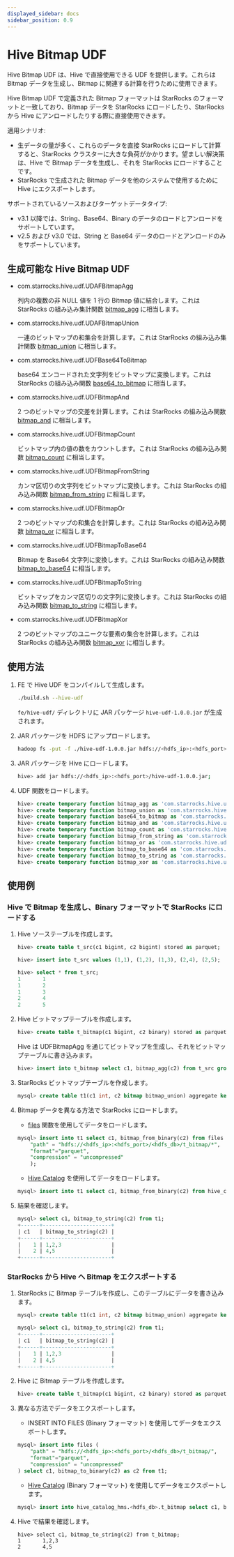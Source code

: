 ```yaml
---
displayed_sidebar: docs
sidebar_position: 0.9
---
```


# Hive Bitmap UDF

Hive Bitmap UDF は、Hive で直接使用できる UDF を提供します。これらは Bitmap データを生成し、Bitmap に関連する計算を行うために使用できます。

Hive Bitmap UDF で定義された Bitmap フォーマットは StarRocks のフォーマットと一致しており、Bitmap データを StarRocks にロードしたり、StarRocks から Hive にアンロードしたりする際に直接使用できます。

適用シナリオ:

- 生データの量が多く、これらのデータを直接 StarRocks にロードして計算すると、StarRocks クラスターに大きな負荷がかかります。望ましい解決策は、Hive で Bitmap データを生成し、それを StarRocks にロードすることです。
- StarRocks で生成された Bitmap データを他のシステムで使用するために Hive にエクスポートします。

サポートされているソースおよびターゲットデータタイプ:

- v3.1 以降では、String、Base64、Binary のデータのロードとアンロードをサポートしています。
- v2.5 および v3.0 では、String と Base64 データのロードとアンロードのみをサポートしています。

## 生成可能な Hive Bitmap UDF

- com.starrocks.hive.udf.UDAFBitmapAgg

  列内の複数の非 NULL 値を 1 行の Bitmap 値に結合します。これは StarRocks の組み込み集計関数 [bitmap_agg](bitmap-functions/bitmap_agg.md) に相当します。

- com.starrocks.hive.udf.UDAFBitmapUnion

  一連のビットマップの和集合を計算します。これは StarRocks の組み込み集計関数 [bitmap_union](bitmap-functions/bitmap_union.md) に相当します。

- com.starrocks.hive.udf.UDFBase64ToBitmap

  base64 エンコードされた文字列をビットマップに変換します。これは StarRocks の組み込み関数 [base64_to_bitmap](bitmap-functions/base64_to_bitmap.md) に相当します。

- com.starrocks.hive.udf.UDFBitmapAnd

  2 つのビットマップの交差を計算します。これは StarRocks の組み込み関数 [bitmap_and](bitmap-functions/bitmap_and.md) に相当します。

- com.starrocks.hive.udf.UDFBitmapCount

  ビットマップ内の値の数をカウントします。これは StarRocks の組み込み関数 [bitmap_count](bitmap-functions/bitmap_count.md) に相当します。

- com.starrocks.hive.udf.UDFBitmapFromString

  カンマ区切りの文字列をビットマップに変換します。これは StarRocks の組み込み関数 [bitmap_from_string](bitmap-functions/bitmap_from_string.md) に相当します。

- com.starrocks.hive.udf.UDFBitmapOr

  2 つのビットマップの和集合を計算します。これは StarRocks の組み込み関数 [bitmap_or](bitmap-functions/bitmap_or.md) に相当します。

- com.starrocks.hive.udf.UDFBitmapToBase64

  Bitmap を Base64 文字列に変換します。これは StarRocks の組み込み関数 [bitmap_to_base64](bitmap-functions/bitmap_to_base64.md) に相当します。

- com.starrocks.hive.udf.UDFBitmapToString

  ビットマップをカンマ区切りの文字列に変換します。これは StarRocks の組み込み関数 [bitmap_to_string](bitmap-functions/bitmap_to_string.md) に相当します。

- com.starrocks.hive.udf.UDFBitmapXor

  2 つのビットマップのユニークな要素の集合を計算します。これは StarRocks の組み込み関数 [bitmap_xor](bitmap-functions/bitmap_xor.md) に相当します。

## 使用方法

1. FE で Hive UDF をコンパイルして生成します。

   ```bash
   ./build.sh --hive-udf
   ```

   `fe/hive-udf/` ディレクトリに JAR パッケージ `hive-udf-1.0.0.jar` が生成されます。

2. JAR パッケージを HDFS にアップロードします。

   ```bash
   hadoop fs -put -f ./hive-udf-1.0.0.jar hdfs://<hdfs_ip>:<hdfs_port>/hive-udf-1.0.0.jar
   ```

3. JAR パッケージを Hive にロードします。

   ```bash
   hive> add jar hdfs://<hdfs_ip>:<hdfs_port>/hive-udf-1.0.0.jar;
   ```

4. UDF 関数をロードします。

   ```sql
   hive> create temporary function bitmap_agg as 'com.starrocks.hive.udf.UDAFBitmapAgg';
   hive> create temporary function bitmap_union as 'com.starrocks.hive.udf.UDAFBitmapUnion';
   hive> create temporary function base64_to_bitmap as 'com.starrocks.hive.udf.UDFBase64ToBitmap';
   hive> create temporary function bitmap_and as 'com.starrocks.hive.udf.UDFBitmapAnd';
   hive> create temporary function bitmap_count as 'com.starrocks.hive.udf.UDFBitmapCount';
   hive> create temporary function bitmap_from_string as 'com.starrocks.hive.udf.UDFBitmapFromString';
   hive> create temporary function bitmap_or as 'com.starrocks.hive.udf.UDFBitmapOr';
   hive> create temporary function bitmap_to_base64 as 'com.starrocks.hive.udf.UDFBitmapToBase64';
   hive> create temporary function bitmap_to_string as 'com.starrocks.hive.udf.UDFBitmapToString';
   hive> create temporary function bitmap_xor as 'com.starrocks.hive.udf.UDFBitmapXor';
   ```

## 使用例

### Hive で Bitmap を生成し、Binary フォーマットで StarRocks にロードする

1. Hive ソーステーブルを作成します。

   ```sql
   hive> create table t_src(c1 bigint, c2 bigint) stored as parquet;

   hive> insert into t_src values (1,1), (1,2), (1,3), (2,4), (2,5);

   hive> select * from t_src;
   1       1
   1       2
   1       3
   2       4
   2       5
   ```

2. Hive ビットマップテーブルを作成します。

   ```sql
   hive> create table t_bitmap(c1 bigint, c2 binary) stored as parquet;
   ```

   Hive は UDFBitmapAgg を通じてビットマップを生成し、それをビットマップテーブルに書き込みます。

   ```sql
   hive> insert into t_bitmap select c1, bitmap_agg(c2) from t_src group by c1;
   ```

3. StarRocks ビットマップテーブルを作成します。

   ```sql
   mysql> create table t1(c1 int, c2 bitmap bitmap_union) aggregate key(c1) distributed by hash(c1);
   ```

4. Bitmap データを異なる方法で StarRocks にロードします。

   - [files](table-functions/files.md) 関数を使用してデータをロードします。

   ```sql
   mysql> insert into t1 select c1, bitmap_from_binary(c2) from files (
       "path" = "hdfs://<hdfs_ip>:<hdfs_port>/<hdfs_db>/t_bitmap/*",
       "format"="parquet",
       "compression" = "uncompressed"
       );
   ```

   - [Hive Catalog](../../data_source/catalog/hive_catalog.md) を使用してデータをロードします。

   ```sql
   mysql> insert into t1 select c1, bitmap_from_binary(c2) from hive_catalog_hms.xxx_db.t_bitmap;
   ```

5. 結果を確認します。

   ```sql
   mysql> select c1, bitmap_to_string(c2) from t1;                                                                                                                                                                                                                                   
   +------+----------------------+                                                                                                                                                                                                                                                   
   | c1   | bitmap_to_string(c2) |
   +------+----------------------+
   |    1 | 1,2,3                |
   |    2 | 4,5                  |
   +------+----------------------+
   ```

### StarRocks から Hive へ Bitmap をエクスポートする

1. StarRocks に Bitmap テーブルを作成し、このテーブルにデータを書き込みます。

   ```sql
   mysql> create table t1(c1 int, c2 bitmap bitmap_union) aggregate key(c1) buckets 3 distributed by hash(c1);

   mysql> select c1, bitmap_to_string(c2) from t1;                                                                                                                                                                                                                                   
   +------+----------------------+                                                                                                                                                                                                                                                   
   | c1   | bitmap_to_string(c2) |
   +------+----------------------+
   |    1 | 1,2,3                |
   |    2 | 4,5                  |
   +------+----------------------+
   ```

2. Hive に Bitmap テーブルを作成します。

   ```sql
   hive> create table t_bitmap(c1 bigint, c2 binary) stored as parquet;
   ```

3. 異なる方法でデータをエクスポートします。

   - INSERT INTO FILES (Binary フォーマット) を使用してデータをエクスポートします。

   ```sql
   mysql> insert into files (
       "path" = "hdfs://<hdfs_ip>:<hdfs_port>/<hdfs_db>/t_bitmap/",
       "format"="parquet",
       "compression" = "uncompressed"
   ) select c1, bitmap_to_binary(c2) as c2 from t1;
   ```

   - [Hive Catalog](../../data_source/catalog/hive_catalog.md) (Binary フォーマット) を使用してデータをエクスポートします。

   ```sql
   mysql> insert into hive_catalog_hms.<hdfs_db>.t_bitmap select c1, bitmap_to_binary(c2) from t1;
   ```

4. Hive で結果を確認します。

   ```plain
   hive> select c1, bitmap_to_string(c2) from t_bitmap;
   1       1,2,3
   2       4,5
   ```